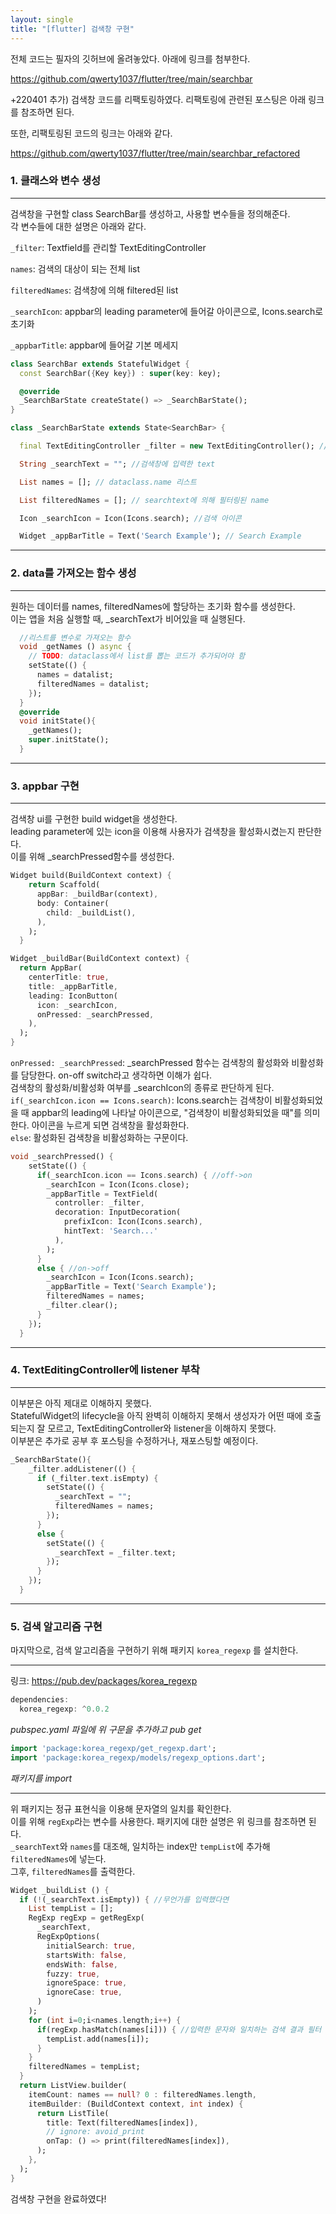 ```yaml
---
layout: single
title: "[flutter] 검색창 구현"
---
```


전체 코드는 필자의 깃허브에 올려놓았다. 아래에 링크를 첨부한다.

<https://github.com/qwerty1037/flutter/tree/main/searchbar>

+220401 추가) 검색창 코드를 리팩토링하였다. 리팩토링에 관련된 포스팅은 아래 링크를 참조하면 된다.  

<link>

또한, 리팩토링된 코드의 링크는 아래와 같다.

<https://github.com/qwerty1037/flutter/tree/main/searchbar_refactored>

### 1. 클래스와 변수 생성

---

검색창을 구현할 class SearchBar를 생성하고, 사용할 변수들을 정의해준다.  
각 변수들에 대한 설명은 아래와 같다.

`_filter`: Textfield를 관리할 TextEditingController

`names`: 검색의 대상이 되는 전체 list

`filteredNames`: 검색창에 의해 filtered된 list

`_searchIcon`: appbar의 leading parameter에 들어갈 아이콘으로, Icons.search로 초기화

`_appbarTitle`: appbar에 들어갈 기본 메세지

```dart
class SearchBar extends StatefulWidget {
  const SearchBar({Key key}) : super(key: key);

  @override
  _SearchBarState createState() => _SearchBarState();
}

class _SearchBarState extends State<SearchBar> {

  final TextEditingController _filter = new TextEditingController(); // 필터

  String _searchText = ""; //검색창에 입력한 text

  List names = []; // dataclass.name 리스트

  List filteredNames = []; // searchtext에 의해 필터링된 name

  Icon _searchIcon = Icon(Icons.search); //검색 아이콘

  Widget _appBarTitle = Text('Search Example'); // Search Example
```

---

### 2. data를 가져오는 함수 생성

---

원하는 데이터를 names, filteredNames에 할당하는 초기화 함수를 생성한다.  
이는 앱을 처음 실행할 때, \_searchText가 비어있을 때 실행된다.

```dart
  //리스트를 변수로 가져오는 함수
  void _getNames () async {
    // TODO: dataclass에서 list를 뽑는 코드가 추가되어야 함
    setState(() {
      names = datalist;
      filteredNames = datalist;
    });
  }
  @override
  void initState(){
    _getNames();
    super.initState();
  }

```

---

### 3. appbar 구현

---

검색창 ui를 구현한 build widget을 생성한다.  
leading parameter에 있는 icon을 이용해 사용자가 검색창을 활성화시켰는지 판단한다.  
이를 위해 \_searchPressed함수를 생성한다.

```dart
Widget build(BuildContext context) {
    return Scaffold(
      appBar: _buildBar(context),
      body: Container(
        child: _buildList(),
      ),
    );
  }

Widget _buildBar(BuildContext context) {
  return AppBar(
    centerTitle: true,
    title: _appBarTitle,
    leading: IconButton(
      icon: _searchIcon,
      onPressed: _searchPressed,
    ),
  );
}
```

`onPressed: _searchPressed`: \_searchPressed 함수는 검색창의 활성화와 비활성화를 담당한다. on-off switch라고 생각하면 이해가 쉽다.  
검색창의 활성화/비활성화 여부를 \_searchIcon의 종류로 판단하게 된다.  
`if(_searchIcon.icon == Icons.search)`: Icons.search는 검색창이 비활성화되었을 때 appbar의 leading에 나타날 아이콘으로, "검색창이 비활성화되었을 때"를 의미한다. 아이콘을 누르게 되면 검색창을 활성화한다.  
`else`: 활성화된 검색창을 비활성화하는 구문이다.

```dart
void _searchPressed() {
    setState(() {
      if(_searchIcon.icon == Icons.search) { //off->on
        _searchIcon = Icon(Icons.close);
        _appBarTitle = TextField(
          controller: _filter,
          decoration: InputDecoration(
            prefixIcon: Icon(Icons.search),
            hintText: 'Search...'
          ),
        );
      }
      else { //on->off
        _searchIcon = Icon(Icons.search);
        _appBarTitle = Text('Search Example');
        filteredNames = names;
        _filter.clear();
      }
    });
  }
```

---

### 4. TextEditingController에 listener 부착

---

이부분은 아직 제대로 이해하지 못했다.  
StatefulWidget의 lifecycle을 아직 완벽히 이해하지 못해서 생성자가 어떤 때에 호출되는지 잘 모르고, TextEditingController와 listener을 이해하지 못했다.  
이부분은 추가로 공부 후 포스팅을 수정하거나, 재포스팅할 예정이다.

```dart
_SearchBarState(){
    _filter.addListener(() {
      if (_filter.text.isEmpty) {
        setState(() {
          _searchText = "";
          filteredNames = names;
        });
      }
      else {
        setState(() {
          _searchText = _filter.text;
        });
      }
    });
  }
```

---

### 5. 검색 알고리즘 구현

마지막으로, 검색 알고리즘을 구현하기 위해 패키지 `korea_regexp` 를 설치한다.

---

링크: <https://pub.dev/packages/korea_regexp>

```dart
dependencies:
  korea_regexp: ^0.0.2
```

_pubspec.yaml 파일에 위 구문을 추가하고 pub get_

```dart
import 'package:korea_regexp/get_regexp.dart';
import 'package:korea_regexp/models/regexp_options.dart';
```

_패키지를 import_

---

위 패키지는 정규 표현식을 이용해 문자열의 일치를 확인한다.  
이를 위해 `regExp`라는 변수를 사용한다. 패키지에 대한 설명은 위 링크를 참조하면 된다.  
`_searchText`와 `names`를 대조해, 일치하는 index만 `tempList`에 추가해 `filteredNames`에 넣는다.  
그후, `filteredNames`를 출력한다.

```dart
Widget _buildList () {
  if (!(_searchText.isEmpty)) { //무언가를 입력했다면
    List tempList = [];
    RegExp regExp = getRegExp(
      _searchText,
      RegExpOptions(
        initialSearch: true,
        startsWith: false,
        endsWith: false,
        fuzzy: true,
        ignoreSpace: true,
        ignoreCase: true,
      )
    );
    for (int i=0;i<names.length;i++) {
      if(regExp.hasMatch(names[i])) { //입력한 문자와 일치하는 검색 결과 필터
        tempList.add(names[i]);
      }
    }
    filteredNames = tempList;
  }
  return ListView.builder(
    itemCount: names == null? 0 : filteredNames.length,
    itemBuilder: (BuildContext context, int index) {
      return ListTile(
        title: Text(filteredNames[index]),
        // ignore: avoid_print
        onTap: () => print(filteredNames[index]),
      );
    },
  );
}
```

검색창 구현을 완료하였다!  

